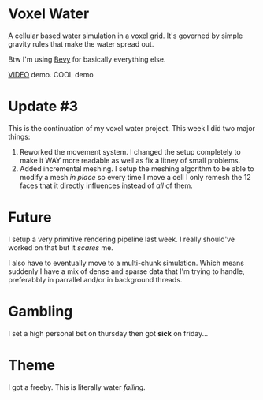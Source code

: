 # Voxel Water 
A cellular based water simulation in a voxel grid. It's governed by simple gravity rules that make the water spread out.

Btw I'm using [Bevy](https://bevy.org/) for basically everything else.

[VIDEO](https://youtu.be/Sgi_PgaPVHo) demo. COOL demo

# Update #3
This is the continuation of my voxel water project. This week I did two major things:
1. Reworked the movement system. I changed the setup completely to make it WAY more readable as well as fix a litney of small problems. 
2. Added incremental meshing. I setup the meshing algorithm to be able to modify a mesh *in place* so every time I move a cell I only remesh the 12 faces that it directly influences instead of *all* of them.

# Future
I setup a very primitive rendering pipeline last week. I really should've worked on that but it *scares* me.

I also have to eventually move to a multi-chunk simulation. Which means suddenly I have a mix of dense and sparse data that I'm trying to handle, preferabbly in parrallel and/or in background threads.

# Gambling
I set a high personal bet on thursday then got **sick** on friday...

# Theme 
I got a freeby. This is literally water *falling*.
